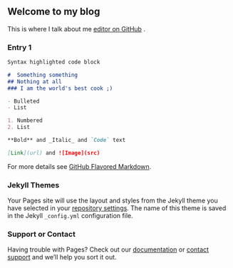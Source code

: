 ## Welcome to my blog

This is where I talk about me [editor on GitHub](https://github.com/Yogmaya/Yogmaya.github.io/edit/master/index.md) .


### Entry 1


```markdown
Syntax highlighted code block

#  Something something
## Nothing at all
### I am the world's best cook ;)

- Bulleted
- List

1. Numbered
2. List

**Bold** and _Italic_ and `Code` text

[Link](url) and ![Image](src)
```

For more details see [GitHub Flavored Markdown](https://guides.github.com/features/mastering-markdown/).

### Jekyll Themes

Your Pages site will use the layout and styles from the Jekyll theme you have selected in your [repository settings](https://github.com/Yogmaya/Yogmaya.github.io/settings). The name of this theme is saved in the Jekyll `_config.yml` configuration file.

### Support or Contact

Having trouble with Pages? Check out our [documentation](https://help.github.com/categories/github-pages-basics/) or [contact support](https://github.com/contact) and we’ll help you sort it out.
